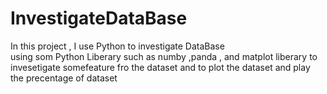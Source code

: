 # InvestigateDataBase
 In  this project  ,  I use  Python to investigate DataBase  
 using som Python Liberary  such as numby ,panda , and matplot liberary 
 to invesetigate somefeature fro the dataset
 and to plot the dataset  and play the precentage of dataset
